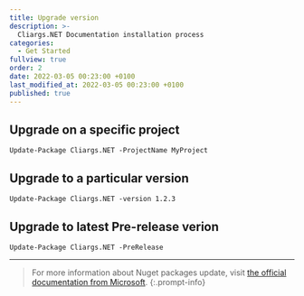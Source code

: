```yaml
---
title: Upgrade version
description: >-
  Cliargs.NET Documentation installation process
categories:
  - Get Started
fullview: true
order: 2
date: 2022-03-05 00:23:00 +0100
last_modified_at: 2022-03-05 00:23:00 +0100
published: true
---
```


## Upgrade on a specific project

```shell
Update-Package Cliargs.NET -ProjectName MyProject
```

## Upgrade to a particular version

```shell
Update-Package Cliargs.NET -version 1.2.3
```

## Upgrade to latest Pre-release verion

```shell
Update-Package Cliargs.NET -PreRelease
```
---
> For more information about Nuget packages update, visit [the official documentation from Microsoft](https://docs.microsoft.com/en-us/nuget/reference/cli-reference/cli-ref-update).
{:.prompt-info}